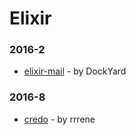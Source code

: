 # Elixir


### 2016-2
- [elixir-mail](https://github.com/DockYard/elixir-mail) - by DockYard

### 2016-8
- [credo](https://github.com/rrrene/credo) - by rrrene
